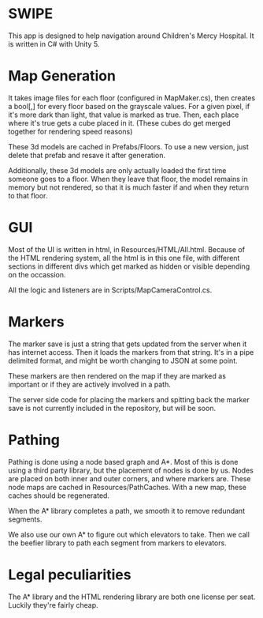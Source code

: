 # SWIPE
This app is designed to help navigation around Children's Mercy Hospital. It is written in C# with Unity 5. 

# Map Generation
It takes image files for each floor (configured in MapMaker.cs), then creates a bool[,] for every floor based on the grayscale values. For a given pixel, if it's more dark than light, that value is marked as true. Then, each place where it's true gets a cube placed in it. (These cubes do get merged together for rendering speed reasons)

These 3d models are cached in Prefabs/Floors. To use a new version, just delete that prefab and resave it after generation.

Additionally, these 3d models are only actually loaded the first time someone goes to a floor. When they leave that floor, the model remains in memory but not rendered, so that it is much faster if and when they return to that floor.

# GUI
Most of the UI is written in html, in Resources/HTML/All.html. Because of the HTML rendering system, all the html is in this one file, with different sections in different divs which get marked as hidden or visible depending on the occassion. 

All the logic and listeners are in Scripts/MapCameraControl.cs.

# Markers
The marker save is just a string that gets updated from the server when it has internet access. Then it loads the markers from that string. It's in a pipe delimited format, and might be worth changing to JSON at some point. 

These markers are then rendered on the map if they are marked as important or if they are actively involved in a path.

The server side code for placing the markers and spitting back the marker save is not currently included in the repository, but will be soon. 

# Pathing
Pathing is done using a node based graph and A*. Most of this is done using a third party library, but the placement of nodes is done by us. Nodes are placed on both inner and outer corners, and where markers are. These node maps are cached in Resources/PathCaches. With a new map, these caches should be regenerated. 

When the A* library completes a path, we smooth it to remove redundant segments. 

We also use our own A* to figure out which elevators to take. Then we call the beefier library to path each segment from markers to elevators.

# Legal peculiarities
The A* library and the HTML rendering library are both one license per seat. Luckily they're fairly cheap.
